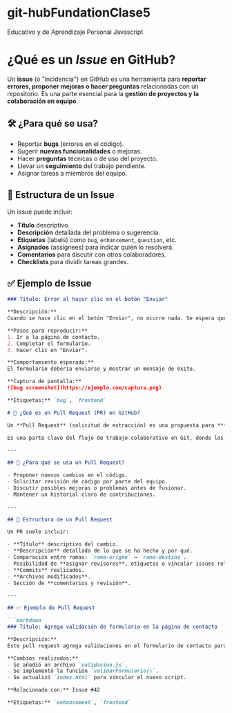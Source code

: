 # git-hubFundationClase5
Educativo y de Aprendizaje Personal Javascript

# ¿Qué es un *Issue* en GitHub?

Un **issue** (o "incidencia") en GitHub es una herramienta para **reportar errores, proponer mejoras o hacer preguntas** relacionadas con un repositorio. Es una parte esencial para la **gestión de proyectos y la colaboración en equipo**.

## 🛠 ¿Para qué se usa?

- Reportar **bugs** (errores en el código).
- Sugerir **nuevas funcionalidades** o mejoras.
- Hacer **preguntas** técnicas o de uso del proyecto.
- Llevar un **seguimiento** del trabajo pendiente.
- Asignar tareas a miembros del equipo.

## 🧩 Estructura de un Issue

Un issue puede incluir:

- **Título** descriptivo.
- **Descripción** detallada del problema o sugerencia.
- **Etiquetas** (labels) como `bug`, `enhancement`, `question`, etc.
- **Asignados** (assignees) para indicar quién lo resolverá.
- **Comentarios** para discutir con otros colaboradores.
- **Checklists** para dividir tareas grandes.

## ✅ Ejemplo de Issue

```markdown
### Título: Error al hacer clic en el botón "Enviar"

**Descripción:**
Cuando se hace clic en el botón "Enviar", no ocurre nada. Se espera que el formulario se envíe correctamente.

**Pasos para reproducir:**
1. Ir a la página de contacto.
2. Completar el formulario.
3. Hacer clic en "Enviar".

**Comportamiento esperado:**
El formulario debería enviarse y mostrar un mensaje de éxito.

**Captura de pantalla:**
![bug screenshot](https://ejemplo.com/captura.png)

**Etiquetas:** `bug`, `frontend`

# 🤝 ¿Qué es un Pull Request (PR) en GitHub?

Un **Pull Request** (solicitud de extracción) es una propuesta para **fusionar cambios** desde una rama (branch) hacia otra dentro de un repositorio, normalmente hacia la rama principal (`main` o `master`).

Es una parte clave del flujo de trabajo colaborativo en Git, donde los cambios pueden ser revisados, discutidos y aprobados antes de integrarse al proyecto principal.

---

## 🔄 ¿Para qué se usa un Pull Request?

- Proponer nuevos cambios en el código.
- Solicitar revisión de código por parte del equipo.
- Discutir posibles mejoras o problemas antes de fusionar.
- Mantener un historial claro de contribuciones.

---

## 🧩 Estructura de un Pull Request

Un PR suele incluir:

- **Título** descriptivo del cambio.
- **Descripción** detallada de lo que se ha hecho y por qué.
- Comparación entre ramas: `rama-origen` → `rama-destino`.
- Posibilidad de **asignar revisores**, etiquetas o vincular issues relacionados.
- **Commits** realizados.
- **Archivos modificados**.
- Sección de **comentarios y revisión**.

---

## ✅ Ejemplo de Pull Request

```markdown
### Título: Agrega validación de formulario en la página de contacto

**Descripción:**
Este pull request agrega validaciones en el formulario de contacto para asegurarse de que los campos de nombre, correo y mensaje no estén vacíos.

**Cambios realizados:**
- Se añadió un archivo `validacion.js`.
- Se implementó la función `validarFormulario()`.
- Se actualizó `index.html` para vincular el nuevo script.

**Relacionado con:** Issue #42

**Etiquetas:** `enhancement`, `frontend`
